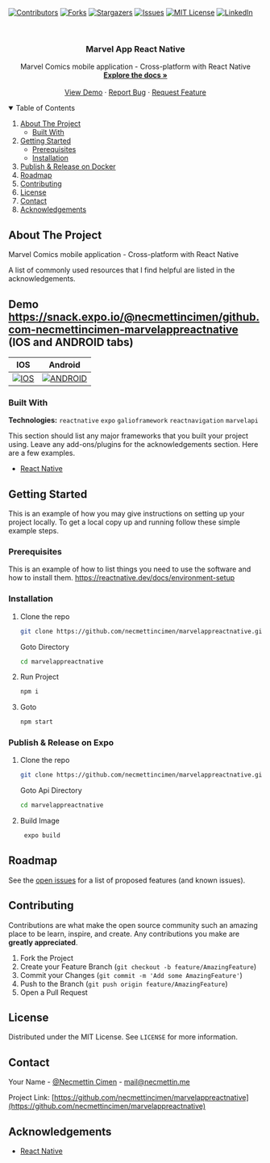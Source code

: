 [![Contributors][contributors-shield]][contributors-url]
[![Forks][forks-shield]][forks-url]
[![Stargazers][stars-shield]][stars-url]
[![Issues][issues-shield]][issues-url]
[![MIT License][license-shield]][license-url]
[![LinkedIn][linkedin-shield]][linkedin-url]

<!-- PROJECT LOGO -->
<br />
<p align="center">

  <h3 align="center">Marvel App React Native</h3>

  <p align="center">
    Marvel Comics mobile application - Cross-platform with React Native
    <br />
    <a href="https://github.com/necmettincimen/marvelappreactnative"><strong>Explore the docs »</strong></a>
    <br />
    <br />
    <a href="https://snack.expo.io/@necmettincimen/github.com-necmettincimen-marvelappreactnative">View Demo</a>
    ·
    <a href="https://github.com/necmettincimen/marvelappreactnative/issues">Report Bug</a>
    ·
    <a href="https://github.com/necmettincimen/marvelappreactnative/issues">Request Feature</a>
  </p>
</p>




<!-- TABLE OF CONTENTS -->
<details open="open">
  <summary>Table of Contents</summary>
  <ol>
    <li>
      <a href="#about-the-project">About The Project</a>
      <ul>
        <li><a href="#built-with">Built With</a></li>
      </ul>
    </li>
    <li>
      <a href="#getting-started">Getting Started</a>
      <ul>
        <li><a href="#prerequisites">Prerequisites</a></li>
        <li><a href="#installation">Installation</a></li>
      </ul>
    </li>
    <li><a href="#publish">Publish & Release on Docker</a></li>
    <li><a href="#roadmap">Roadmap</a></li>
    <li><a href="#contributing">Contributing</a></li>
    <li><a href="#license">License</a></li>
    <li><a href="#contact">Contact</a></li>
    <li><a href="#acknowledgements">Acknowledgements</a></li>
  </ol>
</details>



<!-- ABOUT THE PROJECT -->
## About The Project

Marvel Comics mobile application - Cross-platform with React Native

A list of commonly used resources that I find helpful are listed in the acknowledgements.

## Demo https://snack.expo.io/@necmettincimen/github.com-necmettincimen-marvelappreactnative (IOS and ANDROID tabs)

| IOS | Android | 
| --- | --- | 
| [![IOS](ios.gif)](ios.gif) | [![ANDROID](android.gif)](android.gif) 

### Built With

**Technologies:** `reactnative` `expo` `galioframework` `reactnavigation` `marvelapi`

This section should list any major frameworks that you built your project using. Leave any add-ons/plugins for the acknowledgements section. Here are a few examples.
* [React Native](https://reactnative.dev/)


<!-- GETTING STARTED -->
## Getting Started

This is an example of how you may give instructions on setting up your project locally.
To get a local copy up and running follow these simple example steps.

### Prerequisites

This is an example of how to list things you need to use the software and how to install them.
https://reactnative.dev/docs/environment-setup

### Installation

1. Clone the repo
   ```sh
   git clone https://github.com/necmettincimen/marvelappreactnative.git
   ```
   Goto Directory
   ```sh
   cd marvelappreactnative
   ```
2. Run Project
   ```sh
   npm i
   ```
3. Goto
   ```HTML
   npm start
   ```

### Publish & Release on Expo

1. Clone the repo
   ```sh
   git clone https://github.com/necmettincimen/marvelappreactnative.git
   ```
   Goto Api Directory
   ```sh
   cd marvelappreactnative
   ```
2. Build Image
   ```sh
    expo build
   ```



<!-- ROADMAP -->
## Roadmap

See the [open issues](https://github.com/necmettincimen/marvelappreactnative/issues) for a list of proposed features (and known issues).



<!-- CONTRIBUTING -->
## Contributing

Contributions are what make the open source community such an amazing place to be learn, inspire, and create. Any contributions you make are **greatly appreciated**.

1. Fork the Project
2. Create your Feature Branch (`git checkout -b feature/AmazingFeature`)
3. Commit your Changes (`git commit -m 'Add some AmazingFeature'`)
4. Push to the Branch (`git push origin feature/AmazingFeature`)
5. Open a Pull Request



<!-- LICENSE -->
## License

Distributed under the MIT License. See `LICENSE` for more information.



<!-- CONTACT -->
## Contact

Your Name - [@Necmettin Cimen](https://necmettin.me) - [mail@necmettin.me](mailto:mail@necmettin.me)

Project Link: [https://github.com/necmettincimen/marvelappreactnative](https://github.com/necmettincimen/marvelappreactnative)



<!-- ACKNOWLEDGEMENTS -->
## Acknowledgements
* [React Native](https://reactnative.dev/)


<!-- MARKDOWN LINKS & IMAGES -->
<!-- https://www.markdownguide.org/basic-syntax/#reference-style-links -->
[contributors-shield]: https://img.shields.io/github/contributors/necmettincimen/marvelappreactnative.svg?style=for-the-badge
[contributors-url]: https://github.com/necmettincimen/marvelappreactnative/graphs/contributors
[forks-shield]: https://img.shields.io/github/forks/necmettincimen/marvelappreactnative.svg?style=for-the-badge
[forks-url]: https://github.com/necmettincimen/marvelappreactnative/network/members
[stars-shield]: https://img.shields.io/github/stars/necmettincimen/marvelappreactnative.svg?style=for-the-badge
[stars-url]: https://github.com/necmettincimen/marvelappreactnative/stargazers
[issues-shield]: https://img.shields.io/github/issues/necmettincimen/marvelappreactnative.svg?style=for-the-badge
[issues-url]: https://github.com/necmettincimen/marvelappreactnative/issues
[license-shield]: https://img.shields.io/github/license/necmettincimen/marvelappreactnative.svg?style=for-the-badge
[license-url]: https://github.com/necmettincimen/marvelappreactnative/blob/master/LICENSE.txt
[linkedin-shield]: https://img.shields.io/badge/-LinkedIn-black.svg?style=for-the-badge&logo=linkedin&colorB=555
[linkedin-url]: https://linkedin.com/in/necmettincimen
